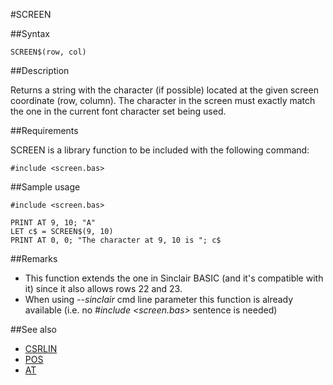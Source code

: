 #SCREEN

##Syntax


```
SCREEN$(row, col)
```

##Description

Returns a string with the character (if possible) located at the given screen coordinate (row, column).
The character in the screen must exactly match the one in the current font character set being used.

##Requirements

SCREEN is a library function to be included with the following command:


```
#include <screen.bas>
```

##Sample usage

```
#include <screen.bas>

PRINT AT 9, 10; "A"
LET c$ = SCREEN$(9, 10)
PRINT AT 0, 0; "The character at 9, 10 is "; c$
```

##Remarks

* This function extends the one in Sinclair BASIC (and it's compatible with it) since it also allows rows 22 and 23.
* When using _--sinclair_ cmd line parameter this function is already available (i.e. no _#include <screen.bas>_ sentence is needed)

##See also

* [ CSRLIN ](csrlin_.md)
* [ POS](pos_.md)
* [ AT ](../at.md)

